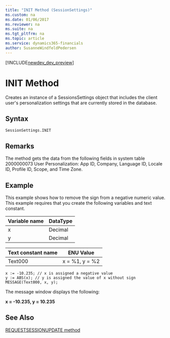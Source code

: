 ```yaml
---
title: "INIT Method (SessionSettings)"
ms.custom: na
ms.date: 01/06/2017
ms.reviewer: na
ms.suite: na
ms.tgt_pltfrm: na
ms.topic: article
ms.service: dynamics365-financials
author: SusanneWindfeldPedersen
---
```


[!INCLUDE[newdev_dev_preview](../includes/newdev_dev_preview.md)]

# INIT Method
Creates an instance of a SessionsSettings object that includes the client user's personalization settings that are currently stored in the database.

## Syntax  

```  
SessionSettings.INIT
```  

## Remarks  
The method gets the data from the following fields in system table 2000000073 User Personalization: App ID, Company, Language ID, Locale ID, Profile ID, Scope, and Time Zone.

## Example  
 This example shows how to remove the sign from a negative numeric value. This example requires that you create the following variables and text constant.  

|Variable name|DataType|  
|-------------------|--------------|  
|x|Decimal|  
|y|Decimal|  

|Text constant name|ENU Value|  
|------------------------|---------------|  
|Text000|x = %1, y = %2|  

```  
x := -10.235; // x is assigned a negative value  
y := ABS(x); // y is assigned the value of x without sign  
MESSAGE(Text000, x, y);  
```  

 The message window displays the following:  

 **x = -10.235, y = 10.235**  

## See Also  
[REQUESTSESSIONUPDATE method](devenv-requestsessionupdate-method.md)  

